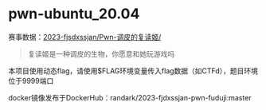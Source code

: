 # pwn-ubuntu_20.04

赛事数据：[2023-fjsdxssjan/Pwn-调皮的复读姬/](https://github.com/CTF-Archives/2023-fjsdxssjan/tree/main/Pwn-%E8%B0%83%E7%9A%AE%E7%9A%84%E5%A4%8D%E8%AF%BB%E5%A7%AC)

> 复读姬是一种调皮的生物，你愿意和她玩游戏吗

本项目使用动态flag，请使用$FLAG环境变量传入flag数据（如CTFd），题目环境位于9999端口

docker镜像发布于DockerHub：randark/2023-fjdxssjan-pwn-fuduji:master
